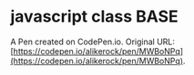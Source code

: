# javascript class BASE

A Pen created on CodePen.io. Original URL: [https://codepen.io/alikerock/pen/MWBoNPq](https://codepen.io/alikerock/pen/MWBoNPq).

